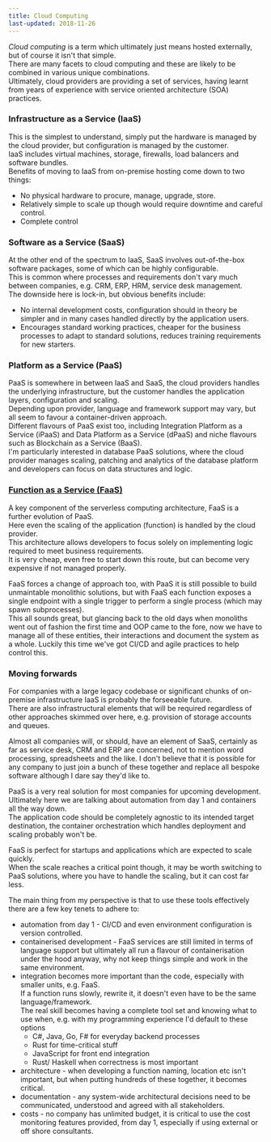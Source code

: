 ```yaml
---
title: Cloud Computing
last-updated: 2018-11-26
---
```


_Cloud computing_ is a term which ultimately just means hosted externally, but of course it isn't that simple.  
There are many facets to cloud computing and these are likely to be combined in various unique combinations.  
Ultimately, cloud providers are providing a set of services, having learnt from years of experience with service oriented architecture (SOA) practices.

### Infrastructure as a Service (IaaS)

This is the simplest to understand, simply put the hardware is managed by the cloud provider, but configuration is managed by the customer.  
IaaS includes virtual machines, storage, firewalls, load balancers and software bundles.  
Benefits of moving to IaaS from on-premise hosting come down to two things:

- No physical hardware to procure, manage, upgrade, store.
- Relatively simple to scale up though would require downtime and careful control.
- Complete control

### Software as a Service (SaaS)

At the other end of the spectrum to IaaS, SaaS involves out-of-the-box software packages, some of which can be highly configurable.  
This is common where processes and requirements don't vary much between companies, e.g. CRM, ERP, HRM, service desk management.  
The downside here is lock-in, but obvious benefits include:

- No internal development costs, configuration should in theory be simpler and in many cases handled directly by the application users.
- Encourages standard working practices, cheaper for the business processes to adapt to standard solutions, reduces training requirements for new starters.

### Platform as a Service (PaaS)

PaaS is somewhere in between IaaS and SaaS, the cloud providers handles the underlying infrastructure, but the customer handles the application layers, configuration and scaling.  
Depending upon provider, language and framework support may vary, but all seem to favour a container-driven approach.  
Different flavours of PaaS exist too, including Integration Platform as a Service (iPaaS) and Data Platform as a Service (dPaaS) and niche flavours such as Blockchain as a Service (BaaS).  
I'm particularly interested in database PaaS solutions, where the cloud provider manages scaling, patching and analytics of the database platform and developers can focus on data structures and logic.

### [Function as a Service (FaaS)](faas.html)

A key component of the serverless computing architecture, FaaS is a further evolution of PaaS.  
Here even the scaling of the application (function) is handled by the cloud provider.  
This architecture allows developers to focus solely on implementing logic required to meet business requirements.  
It is very cheap, even free to start down this route, but can become very expensive if not managed properly.

FaaS forces a change of approach too, with PaaS it is still possible to build unmaintable monolithic solutions, but with FaaS each function exposes a single endpoint with a single trigger to perform a single process (which may spawn subprocesses).  
This all sounds great, but glancing back to the old days when monoliths went out of fashion the first time and OOP came to the fore, now we have to manage all of these entities, their interactions and document the system as a whole. Luckily this time we've got CI/CD and agile practices to help control this.

### Moving forwards

For companies with a large legacy codebase or significant chunks of on-premise infrastructure IaaS is probably the forseeable future.  
There are also infrastructural elements that will be required regardless of other approaches skimmed over here, e.g. provision of storage accounts and queues.

Almost all companies will, or should, have an element of SaaS, certainly as far as service desk, CRM and ERP are concerned, not to mention word processing, spreadsheets and the like. I don't believe that it is possible for any company to just join a bunch of these together and replace all bespoke software although I dare say they'd like to.

PaaS is a very real solution for most companies for upcoming development.  
Ultimately here we are talking about automation from day 1 and containers all the way down.  
The application code should be completely agnostic to its intended target destination, the container orchestration which handles deployment and scaling probably won't be.

FaaS is perfect for startups and applications which are expected to scale quickly.  
When the scale reaches a critical point though, it may be worth switching to PaaS solutions, where you have to handle the scaling, but it can cost far less.

The main thing from my perspective is that to use these tools effectively there are a few key tenets to adhere to:

- automation from day 1 - CI/CD and even environment configuration is version controlled.
- containerised development - FaaS services are still limited in terms of language support but ultimately all run a flavour of containerisation under the hood anyway, why not keep things simple and work in the same environment.
- integration becomes more important than the code, especially with smaller units, e.g. FaaS.  
  If a function runs slowly, rewrite it, it doesn't even have to be the same language/framework.  
  The real skill becomes having a complete tool set and knowing what to use when, e.g. with my programming experience I'd default to these options
  - C#, Java, Go, F# for everyday backend processes
  - Rust for time-critical stuff
  - JavaScript for front end integration
  - Rust/ Haskell when correctness is most important
- architecture - when developing a function naming, location etc isn't important, but when putting hundreds of these together, it becomes critical.
- documentation - any system-wide architectural decisions need to be communicated, understood and agreed with all stakeholders.
- costs - no company has unlimited budget, it is critical to use the cost monitoring features provided, from day 1, especially if using external or off shore consultants.
